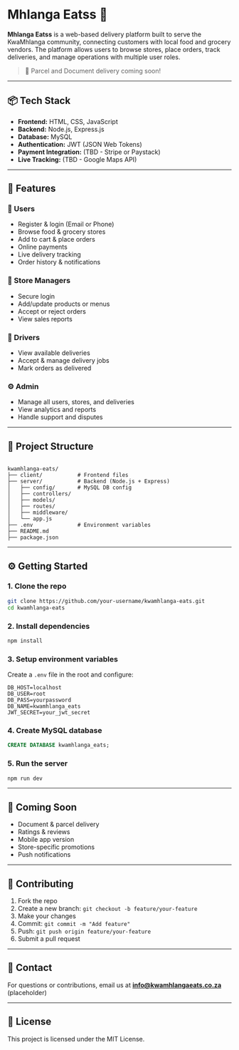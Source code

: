 
# Mhlanga Eatss 🛵

**Mhlanga Eatss** is a web-based delivery platform built to serve the KwaMhlanga community, connecting customers with local food and grocery vendors. The platform allows users to browse stores, place orders, track deliveries, and manage operations with multiple user roles.

> 🚧 Parcel and Document delivery coming soon!

---

## 📦 Tech Stack

- **Frontend:** HTML, CSS, JavaScript
- **Backend:** Node.js, Express.js
- **Database:** MySQL
- **Authentication:** JWT (JSON Web Tokens)
- **Payment Integration:** (TBD - Stripe or Paystack)
- **Live Tracking:** (TBD - Google Maps API)

---

## 🚀 Features

### 👥 Users
- Register & login (Email or Phone)
- Browse food & grocery stores
- Add to cart & place orders
- Online payments
- Live delivery tracking
- Order history & notifications

### 🏪 Store Managers
- Secure login
- Add/update products or menus
- Accept or reject orders
- View sales reports

### 🛵 Drivers
- View available deliveries
- Accept & manage delivery jobs
- Mark orders as delivered

### ⚙️ Admin
- Manage all users, stores, and deliveries
- View analytics and reports
- Handle support and disputes

---

## 🧱 Project Structure

```

kwamhlanga-eats/
├── client/           # Frontend files
├── server/           # Backend (Node.js + Express)
│   ├── config/       # MySQL DB config
│   ├── controllers/
│   ├── models/
│   ├── routes/
│   ├── middleware/
│   └── app.js
├── .env              # Environment variables
├── README.md
├── package.json

````

---

## ⚙️ Getting Started

### 1. Clone the repo
```bash
git clone https://github.com/your-username/kwamhlanga-eats.git
cd kwamhlanga-eats
````

### 2. Install dependencies

```bash
npm install
```

### 3. Setup environment variables

Create a `.env` file in the root and configure:

```env
DB_HOST=localhost
DB_USER=root
DB_PASS=yourpassword
DB_NAME=kwamhlanga_eats
JWT_SECRET=your_jwt_secret
```

### 4. Create MySQL database

```sql
CREATE DATABASE kwamhlanga_eats;
```

### 5. Run the server

```bash
npm run dev
```

---

## 📌 Coming Soon

* Document & parcel delivery
* Ratings & reviews
* Mobile app version
* Store-specific promotions
* Push notifications

---

## 🤝 Contributing

1. Fork the repo
2. Create a new branch: `git checkout -b feature/your-feature`
3. Make your changes
4. Commit: `git commit -m "Add feature"`
5. Push: `git push origin feature/your-feature`
6. Submit a pull request

---

## 📧 Contact

For questions or contributions, email us at **[info@kwamhlangaeats.co.za](mailto:info@kwamhlangaeats.co.za)** (placeholder)

---

## 📝 License

This project is licensed under the MIT License.

```


